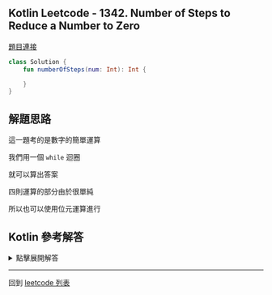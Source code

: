 ## Kotlin Leetcode - 1342. Number of Steps to Reduce a Number to Zero

[題目連接](https://leetcode.com/problems/number-of-steps-to-reduce-a-number-to-zero/)

```kotlin
class Solution {
    fun numberOfSteps(num: Int): Int {

    }
}
```

## 解題思路

這一題考的是數字的簡單運算

我們用一個 `while` 迴圈 

就可以算出答案

四則運算的部分由於很單純

所以也可以使用位元運算進行

## Kotlin 參考解答

<details>
  <summary>點擊展開解答</summary>

```kotlin
class Solution {
    fun numberOfSteps(num: Int): Int {
        var privateNum = num
        var numOfStepsToZero = 0
        while (privateNum != 0) {
            when {
                privateNum % 2 == 0 -> privateNum /= 2
                else -> privateNum -= 1
            }
            numOfStepsToZero++
        }
        return numOfStepsToZero
    }
}
```

將上述的四則運算改成位元運算的方式

```kotlin
class Solution {
    fun numberOfSteps(num: Int): Int {
        var privateNum = num
        var numOfStepsToZero = 0
        while (privateNum != 0) {
            when {
                privateNum and 1 == 0 -> privateNum = privateNum shr 1
                else -> privateNum--
            }
            numOfStepsToZero++
        }
        return numOfStepsToZero
    }
}
```

</details>

------

回到 [leetcode 列表](index.md)

